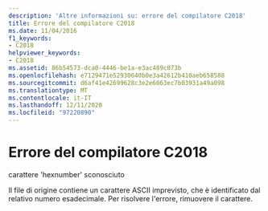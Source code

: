 ```yaml
---
description: 'Altre informazioni su: errore del compilatore C2018'
title: Errore del compilatore C2018
ms.date: 11/04/2016
f1_keywords:
- C2018
helpviewer_keywords:
- C2018
ms.assetid: 86b54573-dca0-4446-be1a-e3ac489c073b
ms.openlocfilehash: e7129471e52930640b0e3a42612b410aeb658588
ms.sourcegitcommit: d6af41e42699628c3e2e6063ec7b03931a49a098
ms.translationtype: MT
ms.contentlocale: it-IT
ms.lasthandoff: 12/11/2020
ms.locfileid: "97220890"
---
```

# <a name="compiler-error-c2018"></a>Errore del compilatore C2018

carattere 'hexnumber' sconosciuto

Il file di origine contiene un carattere ASCII imprevisto, che è identificato dal relativo numero esadecimale. Per risolvere l'errore, rimuovere il carattere.
